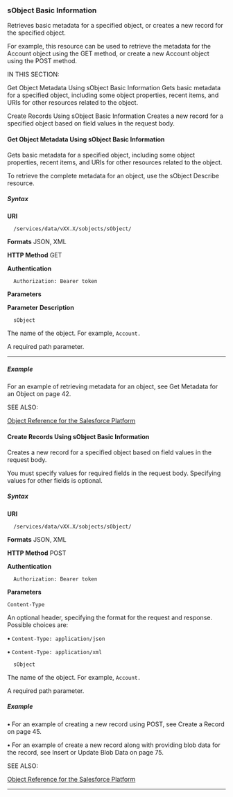 ### sObject Basic Information

Retrieves basic metadata for a specified object, or creates a new record for the specified object.

For example, this resource can be used to retrieve the metadata for the Account object using the GET method, or create a new Account
object using the POST method.

IN THIS SECTION:

Get Object Metadata Using sObject Basic Information
Gets basic metadata for a specified object, including some object properties, recent items, and URIs for other resources related to
the object.

Create Records Using sObject Basic Information
Creates a new record for a specified object based on field values in the request body.

#### Get Object Metadata Using sObject Basic Information

Gets basic metadata for a specified object, including some object properties, recent items, and URIs for other resources related to the
object.

To retrieve the complete metadata for an object, use the sObject Describe resource.

##### Syntax

**URI**
```
  /services/data/vXX.X/sobjects/sObject/

```
**Formats**
JSON, XML

**HTTP Method**
GET

**Authentication**
```
  Authorization: Bearer token

```
**Parameters**

**Parameter** **Description**
```
  sObject

```
The name of the object. For example, `Account.`

A required path parameter.


-----

##### Example

For an example of retrieving metadata for an object, see Get Metadata for an Object on page 42.

SEE ALSO:

[Object Reference for the Salesforce Platform](https://developer.salesforce.com/docs/atlas.en-us.252.0.object_reference.meta/object_reference/)

#### Create Records Using sObject Basic Information

Creates a new record for a specified object based on field values in the request body.

You must specify values for required fields in the request body. Specifying values for other fields is optional.

##### Syntax

**URI**
```
  /services/data/vXX.X/sobjects/sObject/

```
**Formats**
JSON, XML

**HTTP Method**
POST

**Authentication**
```
  Authorization: Bearer token

```
**Parameters**

```
Content-Type

```

An optional header, specifying the format for the request and response. Possible choices
are:

**•** `Content-Type: application/json`

**•** `Content-Type: application/xml`

```
  sObject

```
The name of the object. For example, `Account.`

A required path parameter.

##### Example

**•** For an example of creating a new record using POST, see Create a Record on page 45.

**•** For an example of create a new record along with providing blob data for the record, see Insert or Update Blob Data on page 75.

SEE ALSO:

[Object Reference for the Salesforce Platform](https://developer.salesforce.com/docs/atlas.en-us.252.0.object_reference.meta/object_reference/)


-----
